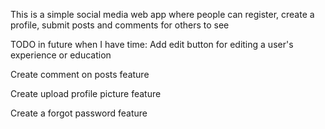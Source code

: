 This is a simple social media web app where people can register, create a profile, submit posts and comments for others to see

TODO in future when I have time:
Add edit button for editing a user's experience or education

Create comment on posts feature

Create upload profile picture feature

Create a forgot password feature
